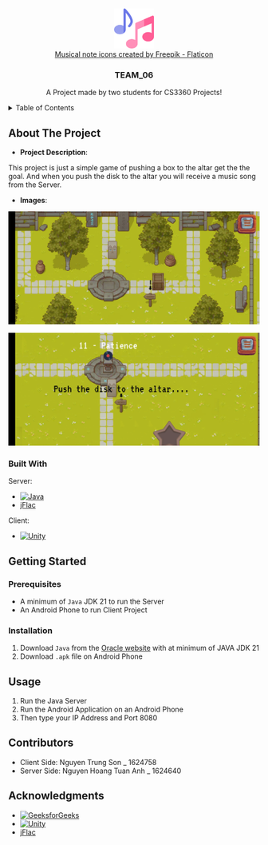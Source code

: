 <a name="readme-top"></a>

<!-- PROJECT LOGO -->
<br />
<div align="center">
  <img src="./README_materials/musical-note.png" alt="Logo" width="80" height="80OF"><br>
  <a href="https://www.flaticon.com/free-icons/musical-note" title="musical note icons">Musical note icons created by Freepik - Flaticon</a>

  <h3 align="center">TEAM_06</h3>

  <p align="center">
    A Project made by two students for CS3360 Projects!
  </p>
</div>

<!-- TABLE OF CONTENTS -->
<details>
  <summary>Table of Contents</summary>
  <ol>
    <li>
      <a href="#about-the-project">About The Project</a>
      <ul>
        <li><a href="#built-with">Built With</a></li>
      </ul>
    </li>
    <li>
      <a href="#getting-started">Getting Started</a>
      <ul>
        <li><a href="#prerequisites">Prerequisites</a></li>
        <li><a href="#installation">Installation</a></li>
      </ul>
    </li>
    <li><a href="#usage">Usage</a></li>
    <li><a href="#contributors">Contributors</a></li>
    <li><a href="#acknowledgments">Acknowledgments</a></li>
  </ol>
  
</details>


<!-- ABOUT THE PROJECT -->
## About The Project

* **Project Description**:

This project is just a simple game of pushing a box to the altar get the the goal. And when you push the disk to the altar you will receive a music song from the Server.


* **Images**:

[![Product Name Screen Shot][product-screen-shot-1]][product-screen-shot-1]

[![Produt Name Screen Shot][product-screen-shot-2]][product-screen-shot-2]

### Built With

Server:
* [![Java][Java-url]][Java.com]
* [jFlac][jFlac.com]

Client:
* [![Unity][Unity-url]][Unity.com]


<!-- GETTING STARTED -->
## Getting Started

### Prerequisites

* A minimum of `Java` JDK 21 to run the Server
* An Android Phone to run Client Project

### Installation

1. Download `Java` from the [Oracle website][Java.com] with at minimum of JAVA JDK 21 
2. Download `.apk` file on Android Phone 


<!-- USAGE EXAMPLES -->
## Usage

1. Run the Java Server
2. Run the Android Application on an Android Phone
3. Then type your IP Address and Port 8080


<!-- CONTRIBUTORS -->
## Contributors

* Client Side: Nguyen Trung Son _ 1624758
* Server Side: Nguyen Hoang Tuan Anh _ 1624640


<!-- ACKNOWLEDGMENTS -->
## Acknowledgments

* [![GeeksforGeeks][GeeksforGeeks-url]][GeeksforGeeks.com]
* [![Unity][Unity-url]][Unity.com]
* [jFlac][jFlac.com]


<!-- MARKDOWN LINKS & IMAGES -->
<!-- https://www.markdownguide.org/basic-syntax/#reference-style-links -->
[product-screen-shot-1]: ./README_materials/z5458459460768_ec4de53c4eb63917ef0881d9b24b5247.jpg
[product-screen-shot-2]: ./README_materials/z5458492659718_54dced92d134a33fd75b7d7eb7c21142.jpg

[Java-url]: https://img.shields.io/badge/java-%23ED8B00.svg?style=for-the-badge&logo=openjdk&logoColor=white
[Java.com]: https://www.java.com/

[Unity-url]: https://img.shields.io/badge/unity-%23000000.svg?style=for-the-badge&logo=unity&logoColor=white
[Unity.com]: https://unity.com/

[jFlac.com]: https://jflac.sourceforge.net/

[GeeksforGeeks-url]: https://img.shields.io/badge/GeeksforGeeks-gray?style=for-the-badge&logo=geeksforgeeks&logoColor=35914c
[GeeksforGeeks.com]: https://www.geeksforgeeks.org/socket-programming-in-java/
